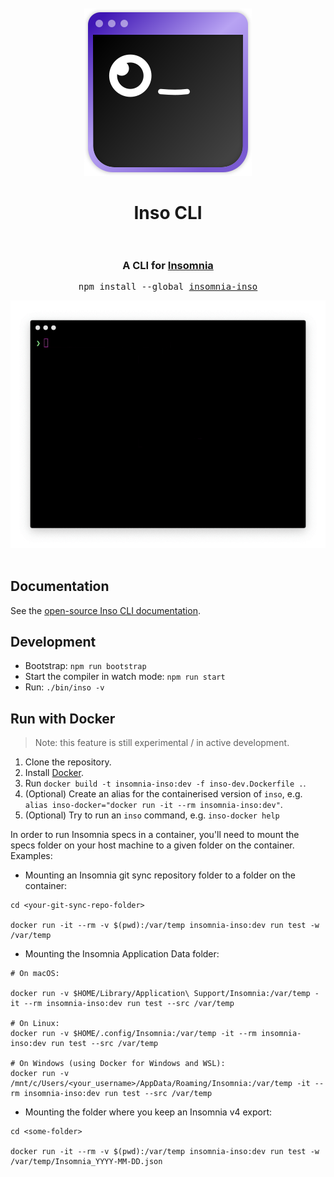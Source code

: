 <!-- markdownlint-disable heading-style first-line-h1 -->
<!-- markdownlint-disable no-inline-html  -->
<div align="center">
  <br />
  <br />
  <img src="https://raw.githubusercontent.com/Kong/insomnia/develop/packages/insomnia-inso/assets/logo.svg" alt=""/>
  <h1>
    Inso CLI
    <br />
    <br />
  </h1>
  <h3>A CLI for <a href="https://insomnia.rest">Insomnia</a></h3>
  <pre>npm install --global <a href="https://www.npmjs.com/package/insomnia-inso">insomnia-inso</a></pre>
  <img src="https://raw.githubusercontent.com/Kong/insomnia/develop/packages/insomnia-inso/assets/demo.gif" alt=""/>
  <br />
</div>
<br />
<!-- markdownlint-enable no-inline-html  -->

## Documentation

See the [open-source Inso CLI documentation](https://docs.insomnia.rest/inso-cli/introduction).

## Development

- Bootstrap: `npm run bootstrap`
- Start the compiler in watch mode: `npm run start`
- Run: `./bin/inso -v`

## Run with Docker

> Note: this feature is still experimental / in active development.

1. Clone the repository.
2. Install [Docker](https://docs.docker.com/get-docker/).
3. Run `docker build -t insomnia-inso:dev -f inso-dev.Dockerfile .`.
4. (Optional) Create an alias for the containerised version of `inso`, e.g. `alias inso-docker="docker run -it --rm insomnia-inso:dev"`.
5. (Optional) Try to run an `inso` command, e.g. `inso-docker help`

In order to run Insomnia specs in a container, you'll need to mount the specs folder on your host machine to a given folder on the container. Examples:

- Mounting an Insomnia git sync repository folder to a folder on the container:

```shell
cd <your-git-sync-repo-folder>

docker run -it --rm -v $(pwd):/var/temp insomnia-inso:dev run test -w /var/temp
```

- Mounting the Insomnia Application Data folder:

```shell
# On macOS:

docker run -v $HOME/Library/Application\ Support/Insomnia:/var/temp -it --rm insomnia-inso:dev run test --src /var/temp

# On Linux:
docker run -v $HOME/.config/Insomnia:/var/temp -it --rm insomnia-inso:dev run test --src /var/temp

# On Windows (using Docker for Windows and WSL):
docker run -v /mnt/c/Users/<your_username>/AppData/Roaming/Insomnia:/var/temp -it --rm insomnia-inso:dev run test --src /var/temp
```

- Mounting the folder where you keep an Insomnia v4 export:

```shell
cd <some-folder>

docker run -it --rm -v $(pwd):/var/temp insomnia-inso:dev run test -w /var/temp/Insomnia_YYYY-MM-DD.json
```
